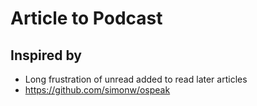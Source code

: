 # Article to Podcast

## Inspired by

* Long frustration of unread added to read later articles
* https://github.com/simonw/ospeak
